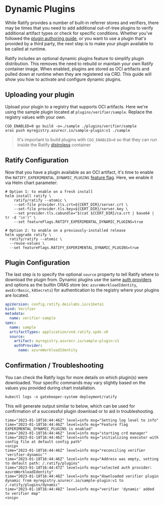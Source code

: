 # Dynamic Plugins

While Ratify provides a number of built-in referrer stores and verifiers, there may be times that you need to add additional out-of-tree plugins to verify additional artifact types or check for specific conditions. Whether you've followed the [plugin authoring guide](../quickstarts/creating-plugins.md), or you want to use a plugin that's provided by a third party, the next step is to make your plugin available to be called at runtime.

Ratify includes an optional dynamic plugins feature to simplify plugin distribution. This removes the need to rebuild or maintain your own Ratify container image. When enabled, plugins are stored as OCI artifacts and pulled down at runtime when they are registered via CRD. This guide will show you how to activate and configure dynamic plugins.

## Uploading your plugin

Upload your plugin to a registry that supports OCI artifacts. Here we're using the sample plugin located at `plugins/verifier/sample`. Replace the registry values with your own.

```shell
CGO_ENABLED=0 go build -o=./sample ./plugins/verifier/sample
oras push myregistry.azurecr.io/sample-plugin:v1 ./sample
```

> It's important to build plugins with `CGO_ENABLED=0` so that they can run inside the Ratify [distroless](https://github.com/GoogleContainerTools/distroless) container

## Ratify Configuration

Now that you have a plugin available as an OCI artifact, it's time to enable the `RATIFY_EXPERIMENTAL_DYNAMIC_PLUGINS` [feature flag](../reference/usage.md#feature-flags). Here, we enable it via Helm chart parameter:

```shell
# Option 1: to enable on a fresh install
helm install ratify \
    ratify/ratify --atomic \
    --set-file provider.tls.crt=${CERT_DIR}/server.crt \
    --set-file provider.tls.key=${CERT_DIR}/server.key \
    --set provider.tls.cabundle="$(cat ${CERT_DIR}/ca.crt | base64 | tr -d '\n')" \
    --set featureFlags.RATIFY_EXPERIMENTAL_DYNAMIC_PLUGINS=true

# Option 2: to enable on a previously-installed release
helm upgrade ratify \
  ratify/ratify --atomic \
  --reuse-values \
  --set featureFlags.RATIFY_EXPERIMENTAL_DYNAMIC_PLUGINS=true
```

## Plugin Configuration

The last step is to specify the optional `source` property to tell Ratify where to download the plugin from. Dynamic plugins use the same [auth providers](../plugins/Store/oras.md#authentication-providers) and options as the builtin ORAS store (ex: `azureWorkloadIdentity`, `awsEcrBasic`, `k8Secrets`) for authentication to the registry where your plugins are located.

```yaml
apiVersion: config.ratify.deislabs.io/v1beta1
kind: Verifier
metadata:
  name: verifier-sample
spec:
  name: sample
  artifactTypes: application/vnd.ratify.spdx.v0
  source:
    artifact: myregistry.azurecr.io/sample-plugin:v1
    authProvider:
      name: azureWorkloadIdentity
```

## Confirmation / Troubleshooting

You can check the Ratify logs for more details on which plugin(s) were downloaded. Your specific commands may vary slightly based on the values you provided during chart installation.

```shell
kubectl logs -n gatekeeper-system deployment/ratify
```

This will generate output similar to below, which can be used for confirmation of a successful plugin download or to aid in troubleshooting.

```text
time="2023-01-18T16:44:46Z" level=info msg="Setting log level to info"
time="2023-01-18T16:44:46Z" level=info msg="Feature flag EXPERIMENTAL_DYNAMIC_PLUGINS is enabled"
time="2023-01-18T16:44:46Z" level=info msg="starting crd manager"
time="2023-01-18T16:44:46Z" level=info msg="initializing executor with config file at default config path"
<snip>
time="2023-01-18T16:44:46Z" level=info msg="reconciling verifier 'verifier-dynamic'"
time="2023-01-18T16:44:46Z" level=info msg="Address was empty, setting to default path: /.ratify/plugins"
time="2023-01-18T16:44:47Z" level=info msg="selected auth provider: azureWorkloadIdentity"
time="2023-01-18T16:44:48Z" level=info msg="downloaded verifier plugin dynamic from myregistry.azurecr.io/sample-plugin:v1 to /.ratify/plugins/dynamic"
time="2023-01-18T16:44:48Z" level=info msg="verifier 'dynamic' added to verifier map"
<snip>
```
